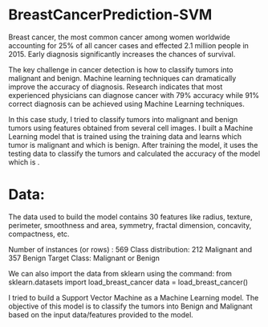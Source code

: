 # BreastCancerPrediction-SVM

Breast cancer, the most common cancer among women worldwide accounting for 25% of all cancer cases and effected 2.1 million people in 2015. Early diagnosis significantly increases the chances of survival. 

The key challenge in cancer detection is how to classify tumors into malignant and benign. Machine learning techniques can dramatically improve the accuracy of diagnosis. Research indicates that most experienced physicians can diagnose cancer with 79% accuracy while 91% correct diagnosis can be achieved using Machine Learning techniques.

In this case study, I tried to classify tumors into malignant and benign tumors using features obtained from several cell images. I built a Machine Learning model that is trained using the training data and learns which tumor is malignant and which is benign. After training the model, it uses the testing data to classify the tumors and calculated the accuracy of the model which is .

# Data:
The data used to build the model contains 30 features like radius, texture, perimeter, smoothness and area, symmetry, fractal dimension, concavity, compactness, etc. 

Number of instances (or rows) : 569
Class distribution: 212 Malignant and 357 Benign
Target Class: Malignant or Benign

We can also import the data from sklearn using the command:
from sklearn.datasets import load_breast_cancer
data = load_breast_cancer()


I tried to build a Support Vector Machine as a Machine Learning model. The objective of this model is to classify the tumors into Benign and Malignant based on the input data/features provided to the model. 
